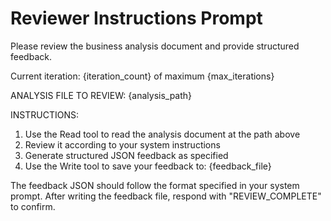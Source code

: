 # Reviewer Instructions Prompt

Please review the business analysis document and provide structured feedback.

Current iteration: {iteration_count} of maximum {max_iterations}

ANALYSIS FILE TO REVIEW: {analysis_path}

INSTRUCTIONS:

1. Use the Read tool to read the analysis document at the path above
2. Review it according to your system instructions
3. Generate structured JSON feedback as specified
4. Use the Write tool to save your feedback to: {feedback_file}

The feedback JSON should follow the format specified in your system prompt.
After writing the feedback file, respond with "REVIEW_COMPLETE" to confirm.
